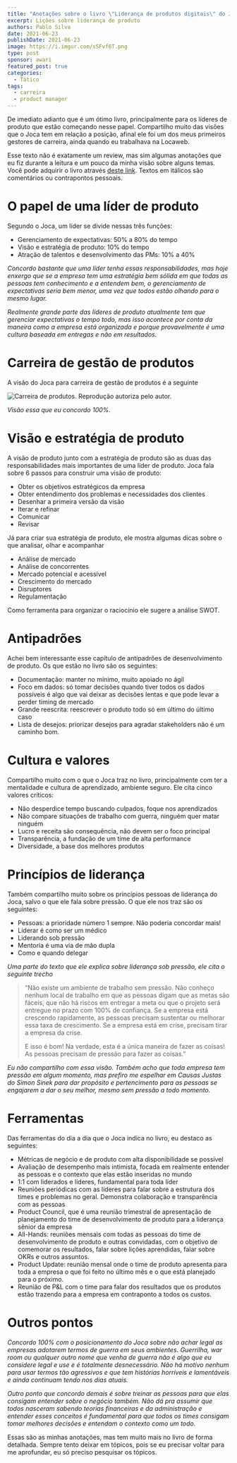 ```yaml
---
title: "Anotações sobre o livro \"Liderança de produtos digitais\" do Joaquim Torres"
excerpt: Lições sobre liderança de produto
authors: Pablo Silva
date: 2021-06-23
publishDate: 2021-06-23
image: https://i.imgur.com/sSFvf6T.png
type: post
sponsor: awari
featured_post: true
categories:
  - Tático
tags:
  - carreira
  - product manager
---
```


De imediato adianto que é um ótimo livro, principalmente para os líderes de produto que estão começando nesse papel. Compartilho muito das visões que o Joca tem em relação a posição, afinal ele foi um dos meus primeiros gestores de carreira, ainda quando eu trabalhava na Locaweb.

Esse texto não é exatamente um review, mas sim algumas anotações que eu fiz durante a leitura e um pouco da minha visão sobre alguns temas. Você pode adquirir o livro através [deste link](https://amzn.to/3vR3Ezk). Textos em itálicos são comentários ou contrapontos pessoais.

# O papel de uma líder de produto

Segundo o Joca, um líder se divide nessas três funções:

* Gerenciamento de expectativas: 50% a 80% do tempo
* Visão e estratégia de produto: 10% do tempo
* Atração de talentos e desenvolvimento das PMs: 10% a 40%

*Concordo bastante que uma líder tenha essas responsabilidades, mas hoje enxergo que se a empresa tem uma estratégia bem sólida em que todas as pessoas tem conhecimento e a entendem bem, o gerenciamento de expectativas seria bem menor, uma vez que todos estão olhando para o mesmo lugar.*

*Realmente grande parte das líderes de produto atualmente tem que gerenciar expectativas o tempo todo, mas isso acontece por conta da maneira como a empresa está organizada e porque provavelmente é uma cultura baseada em entregas e não em resultados.*

# Carreira de gestão de produtos
A visão do Joca para carreira de gestão de produtos é a seguinte

![](/images/posts/anotacoes-do-livro-lideranca-de-produtos-digitais.png 'Carreira de produtos. Reprodução autoriza pelo autor.')

*Visão essa que eu concordo 100%.*

# Visão e estratégia de produto
A visão de produto junto com a estratégia de produto são as duas das responsabilidades mais importantes de uma líder de produto. Joca fala sobre 6 passos para construir uma visão de produto:

* Obter os objetivos estratégicos da empresa
* Obter entendimento dos problemas e necessidades dos clientes
* Desenhar a primeira versão da visão
* Iterar e refinar
* Comunicar
* Revisar

Já para criar sua estratégia de produto, ele mostra algumas dicas sobre o que analisar, olhar e acompanhar

* Análise de mercado
* Análise de concorrentes
* Mercado potencial e acessível
* Crescimento do mercado
* Disruptores
* Regulamentação

Como ferramenta para organizar o raciocínio ele sugere a análise SWOT.

# Antipadrões

Achei bem interessante esse capítulo de antipadrões de desenvolvimento de produto. Os que estão no livro são os seguintes:

* Documentação: manter no mínimo, muito apoiado no ágil
* Foco em dados: só tomar decisões quando tiver todos os dados possíveis é algo que vai deixar as decisões lentas e que pode levar a perder timing de mercado
* Grande reescrita: reescrever o produto todo só em último do último caso
* Lista de desejos: priorizar desejos para agradar stakeholders não é um caminho bom.

# Cultura e valores

Compartilho muito com o que o Joca traz no livro, principalmente com ter a mentalidade e cultura de aprendizado, ambiente seguro. Ele cita cinco valores críticos:

* Não desperdice tempo buscando culpados, foque nos aprendizados
* Não compare situações de trabalho com guerra, ninguém quer matar ninguém
* Lucro e receita são consequência, não devem ser o foco principal
* Transparência, a fundação de um time de alta performance
* Diversidade, a base dos melhores produtos

# Princípios de liderança

Também compartilho muito sobre os princípios pessoas de liderança do Joca, salvo o que ele fala sobre pressão. O que ele nos traz são os seguintes:

* Pessoas: a prioridade número 1 sempre. Não poderia concordar mais!
* Liderar é como ser um médico
* Liderando sob pressão
* Mentoria é uma via de mão dupla
* Como e quando delegar

*Uma parte do texto que ele explica sobre liderança sob pressão, ele cita o seguinte trecho* 

> “Não existe um ambiente de trabalho sem pressão. Não conheço nenhum local de trabalho em que as pessoas digam que as metas são fáceis, que não há riscos em entregar a meta ou que o projeto será entregue no prazo com 100% de confiança. Se a empresa está crescendo rapidamente, as pessoas precisam sustentar ou melhorar essa taxa de crescimento. Se a empresa está em crise, precisam tirar a empresa da crise.
>
>E isso é bom! Na verdade, esta é a única maneira de fazer as coisas! As pessoas precisam de pressão para fazer as coisas.”

*Eu não compartilho com essa visão. Também acho que toda empresa tem pressão em algum momento, mas prefiro me espelhar em Causas Justas do Simon Sinek para dar propósito e pertencimento para as pessoas se engajarem a dar o seu melhor, mesmo sem pressão a todo momento.*

# Ferramentas

Das ferramentas do dia a dia que o Joca indica no livro, eu destaco as seguintes:

* Métricas de negócio e de produto com alta disponibilidade se possível
* Avaliação de desempenho mais intimista, focada em realmente entender as pessoas e o contexto que elas estão inseridas no mundo
* 1:1 com liderados e líderes, fundamental para toda líder
* Reuniões periódicas com as líderes para falar sobre a estrutura dos times e problemas no geral. Demonstra colaboração e transparência com as pessoas
* Product Council, que é uma reunião trimestral de apresentação de planejamento do time de desenvolvimento de produto para a liderança sênior da empresa
* All-Hands: reuniões mensais com todas as pessoas do time de desenvolvimento de produto e outras convidadas, com o objetivo de comemorar os resultados, falar sobre lições aprendidas, falar sobre OKRs e outros assuntos.
* Product Update: reunião mensal onde o time de produto apresenta para toda a empresa o que foi feito no último mês e o que está planejado para o próximo.
* Reunião de P&L com o time para falar dos resultados que os produtos estão trazendo para a empresa em contraponto a todos os custos.


# Outros pontos

*Concordo 100% com o posicionamento do Joca sobre não achar legal as empresas adotarem termos de guerra em seus ambientes. Guerrilha, war room ou qualquer outro nome que venha de guerra não é algo que eu considere legal e use e é totalmente desnecessário. Não há motivo nenhum para usar termos tão agressivos e que tem histórias horríveis e lamentáveis e ainda continuam tendo nos dias atuais.*

*Outro ponto que concordo demais é sobre treinar as pessoas para que elas consigam entender sobre o negócio também. Não dá pra assumir que todos nasceram sabendo teorias financeiras e da administração e entender esses conceitos é fundamental para que todos os times consigam tomar melhores decisões e entendam o contexto como um todo.*


Essas são as minhas anotações, mas tem muito mais no livro de forma detalhada. Sempre tento deixar em tópicos, pois se eu precisar voltar para me aprofundar, eu só preciso pesquisar os tópicos.
